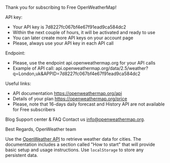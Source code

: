 Thank you for subscribing to Free OpenWeatherMap!

API key:
- Your API key is 7d8227fc067bf4e67f91ead9ca584dc2
- Within the next couple of hours, it will be activated and ready to use
- You can later create more API keys on your account page
- Please, always use your API key in each API call

Endpoint:
- Please, use the endpoint api.openweathermap.org for your API calls
- Example of API call:
api.openweathermap.org/data/2.5/weather?q=London,uk&APPID=7d8227fc067bf4e67f91ead9ca584dc2

Useful links:
- API documentation https://openweathermap.org/api
- Details of your plan https://openweathermap.org/price
- Please, note that 16-days daily forecast and History API are not available for Free subscribers


Blog
Support center & FAQ
Contact us info@openweathermap.org.

Best Regards,
OpenWeather team

Use the [OpenWeather API](https://openweathermap.org/api) to retrieve weather data for cities. The documentation includes a section called "How to start" that will provide basic setup and usage instructions. Use `localStorage` to store any persistent data.